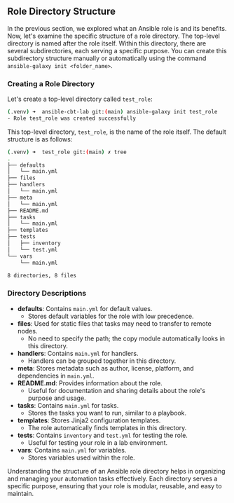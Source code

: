 ## Role Directory Structure

In the previous section, we explored what an Ansible role is and its benefits. Now, let's examine the specific structure of a role directory. The top-level directory is named after the role itself. Within this directory, there are several subdirectories, each serving a specific purpose. You can create this subdirectory structure manually or automatically using the command `ansible-galaxy init <folder_name>`.

### Creating a Role Directory

Let's create a top-level directory called `test_role`:

```sh
(.venv) ➜  ansible-cbt-lab git:(main) ansible-galaxy init test_role
- Role test_role was created successfully
```

This top-level directory, `test_role`, is the name of the role itself. The default structure is as follows:

```sh
(.venv) ➜  test_role git:(main) ✗ tree
.
├── defaults
│   └── main.yml
├── files
├── handlers
│   └── main.yml
├── meta
│   └── main.yml
├── README.md
├── tasks
│   └── main.yml
├── templates
├── tests
│   ├── inventory
│   └── test.yml
└── vars
    └── main.yml

8 directories, 8 files
```

### Directory Descriptions

- **defaults**: Contains `main.yml` for default values.
  - Stores default variables for the role with low precedence.
- **files**: Used for static files that tasks may need to transfer to remote nodes.
  - No need to specify the path; the copy module automatically looks in this directory.
- **handlers**: Contains `main.yml` for handlers.
  - Handlers can be grouped together in this directory.
- **meta**: Stores metadata such as author, license, platform, and dependencies in `main.yml`.
- **README.md**: Provides information about the role.
  - Useful for documentation and sharing details about the role's purpose and usage.
- **tasks**: Contains `main.yml` for tasks.
  - Stores the tasks you want to run, similar to a playbook.
- **templates**: Stores Jinja2 configuration templates.
  - The role automatically finds templates in this directory.
- **tests**: Contains `inventory` and `test.yml` for testing the role.
  - Useful for testing your role in a lab environment.
- **vars**: Contains `main.yml` for variables.
  - Stores variables used within the role.

Understanding the structure of an Ansible role directory helps in organizing and managing your automation tasks effectively. Each directory serves a specific purpose, ensuring that your role is modular, reusable, and easy to maintain.
